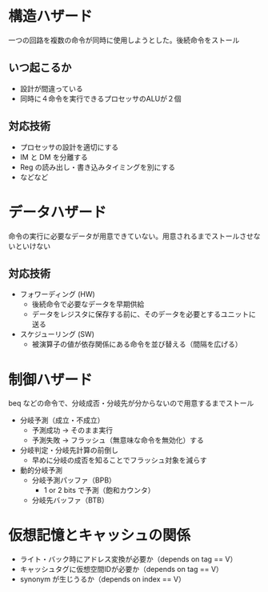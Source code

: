 
# 構造ハザード
一つの回路を複数の命令が同時に使用しようとした。後続命令をストール

## いつ起こるか
- 設計が間違っている
- 同時に４命令を実行できるプロセッサのALUが２個

## 対応技術
- プロセッサの設計を適切にする
- IM と DM を分離する
- Reg の読み出し・書き込みタイミングを別にする
- などなど

# データハザード
命令の実行に必要なデータが用意できていない。用意されるまでストールさせないといけない

## 対応技術
- フォワーディング (HW)
  - 後続命令で必要なデータを早期供給
  - データをレジスタに保存する前に、そのデータを必要とするユニットに送る
- スケジューリング (SW)
  - 被演算子の値が依存関係にある命令を並び替える（間隔を広げる）

# 制御ハザード
beq などの命令で、分岐成否・分岐先が分からないので用意するまでストール
- 分岐予測（成立・不成立）
  - 予測成功 -> そのまま実行
  - 予測失敗 -> フラッシュ（無意味な命令を無効化）する
- 分岐判定・分岐先計算の前倒し
  - 早めに分岐の成否を知ることでフラッシュ対象を減らす
- 動的分岐予測
  - 分岐予測パッファ（BPB）
    - 1 or 2 bits で予測（飽和カウンタ）
  - 分岐先バッファ（BTB）

# 仮想記憶とキャッシュの関係

- ライト・バック時にアドレス変換が必要か（depends on tag == V）
- キャッシュタグに仮想空間IDが必要か（depends on tag == V）
- synonym が生じうるか（depends on index == V）

